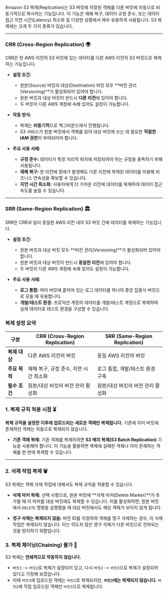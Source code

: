 
Amazon S3 복제(Replication)는 S3 버킷에 저장된 객체를 다른 버킷에 자동으로 비동기적으로 복사하는 기능입니다. 이 기능은 재해 복구, 데이터 규정 준수, 또는 데이터 접근 지연 시간(Latency) 최소화 등 다양한 상황에서 매우 유용하게 사용됩니다. S3 복제에는 크게 두 가지 종류가 있습니다.

---

### CRR (Cross-Region Replication) 🌍

CRR은 한 AWS 리전의 S3 버킷에 있는 데이터를 다른 AWS 리전의 S3 버킷으로 복제하는 기능입니다.

- **설정 조건:**
    
    - 원본(Source) 버킷과 대상(Destination) 버킷 모두 **버전 관리(Versioning)**가 활성화되어 있어야 합니다.
    - 원본 버킷과 대상 버킷이 반드시 **다른 리전**에 있어야 합니다.
    - 두 버킷이 다른 AWS 계정에 속해 있어도 설정이 가능합니다.

- **작동 방식:**
    
    - 복제는 **비동기적**으로 백그라운드에서 진행됩니다.
    - S3 서비스가 원본 버킷에서 객체를 읽어 대상 버킷에 쓰는 데 필요한 **적절한 IAM 권한**이 부여되어야 합니다.

- **주요 사용 사례:**
    
    - **규정 준수:** 데이터가 특정 지리적 위치에 저장되어야 하는 규정을 충족하기 위해 사용됩니다.
    - **재해 복구:** 한 리전에 장애가 발생해도 다른 리전에 복제된 데이터를 이용해 비즈니스 연속성을 확보할 수 있습니다.
    - **지연 시간 최소화:** 사용자에게 더 가까운 리전에 데이터를 복제하여 데이터 접근 속도를 높일 수 있습니다.

---

### SRR (Same-Region Replication) 🏛️

SRR은 CRR과 달리 동일한 AWS 리전 내의 S3 버킷 간에 데이터를 복제하는 기능입니다.

- **설정 조건:**
    
    - 원본 버킷과 대상 버킷 모두 **버전 관리(Versioning)**가 활성화되어 있어야 합니다.
    - 원본 버킷과 대상 버킷이 반드시 **동일한 리전**에 있어야 합니다.
    - 두 버킷이 다른 AWS 계정에 속해 있어도 설정이 가능합니다.

- **주요 사용 사례:**
    
    - **로그 통합:** 여러 버킷에 흩어져 있는 로그 데이터를 하나의 중앙 집중식 버킷으로 모을 때 유용합니다.
    - **개발/테스트 환경:** 프로덕션 계정의 데이터를 개발/테스트 계정으로 복제하여 실제 데이터로 테스트 환경을 구성할 수 있습니다.


### 복제 설정 요약

|구분|CRR (Cross-Region Replication)|SRR (Same-Region Replication)|
|---|---|---|
|**복제 대상**|다른 AWS 리전의 버킷|동일 AWS 리전의 버킷|
|**주요 목적**|재해 복구, 규정 준수, 지연 시간 최소화|로그 통합, 개발/테스트 환경 구축|
|**필수 조건**|원본/대상 버킷의 버전 관리 활성화|원본/대상 버킷의 버전 관리 활성화|


### 1. 복제 규칙 적용 시점 ⏳

**복제 규칙을 설정한 이후에 업로드되는 새로운 객체만 복제됩니다.** 기존에 이미 버킷에 존재하던 객체는 자동으로 복제되지 않습니다.

- **기존 객체 복제:** 기존 객체를 복제하려면 **S3 배치 복제(S3 Batch Replication)** 기능을 사용해야 합니다. 이 기능을 활용하면 복제에 실패한 객체나 이미 존재하는 객체를 한 번에 복제할 수 있습니다.
    

---

### 2. 삭제 작업 복제 🗑️

S3 복제는 객체 삭제 작업에 대해서도 복제 규칙을 적용할 수 있습니다.

- **삭제 마커 복제:** 선택 사항으로, 원본 버킷에 **삭제 마커(Delete Marker)**가 추가될 때 이 마커를 대상 버킷에도 복제할 수 있습니다. 이를 활성화하면, 원본 버킷에서 `DELETE` 명령을 실행했을 때 대상 버킷에서도 해당 객체가 보이지 않게 됩니다.
    
- **영구 삭제는 복제되지 않음:** 버전 ID를 지정하여 객체를 영구 삭제하는 경우, 이 삭제 작업은 복제되지 않습니다. 이는 의도치 않은 영구 삭제가 다른 버킷으로 전파되는 것을 방지하기 위함입니다.
    

### 3. 복제 체이닝(Chaining) 불가 🔗

S3 복제는 **연쇄적으로 작동하지 않습니다.**

- `버킷1` -> `버킷2`로 복제가 설정되어 있고, 다시 `버킷2` -> `버킷3`으로 복제가 설정되어 있다고 가정해 보겠습니다.
- 이때 `버킷1`에 업로드된 객체는 `버킷2`로 복제되지만, **`버킷3`에는 복제되지 않습니다.** `버킷2`에 직접 업로드된 객체만 `버킷3`으로 복제됩니다.
